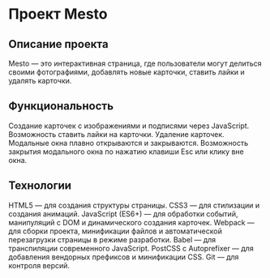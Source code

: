 # Проект Mesto
## Описание проекта
Mesto — это интерактивная страница, где пользователи могут делиться своими фотографиями, добавлять новые карточки, ставить лайки и удалять карточки.

## Функциональность
Создание карточек с изображениями и подписями через JavaScript.
Возможность ставить лайки на карточки.
Удаление карточек.
Модальные окна плавно открываются и закрываются.
Возможность закрытия модального окна по нажатию клавиши Esc или клику вне окна.

## Технологии
HTML5 — для создания структуры страницы.
CSS3 — для стилизации и создания анимаций.
JavaScript (ES6+) — для обработки событий, манипуляций с DOM и динамического создания карточек.
Webpack — для сборки проекта, минификации файлов и автоматической перезагрузки страницы в режиме разработки.
Babel — для транспиляции современного JavaScript.
PostCSS с Autoprefixer — для добавления вендорных префиксов и минификации CSS.
Git — для контроля версий.
